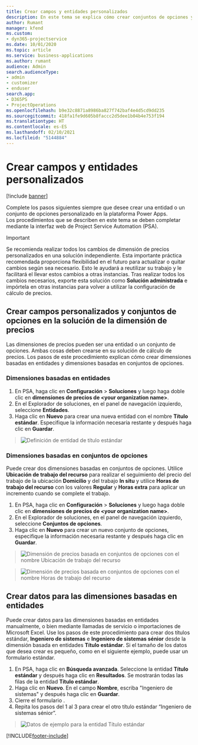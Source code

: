 ```yaml
---
title: Crear campos y entidades personalizados
description: En este tema se explica cómo crear conjuntos de opciones y entidades en su propia solución de la plataforma Power Apps.
author: Rumant
manager: kfend
ms.custom:
- dyn365-projectservice
ms.date: 10/01/2020
ms.topic: article
ms.service: business-applications
ms.author: rumant
audience: Admin
search.audienceType:
- admin
- customizer
- enduser
search.app:
- D365PS
- ProjectOperations
ms.openlocfilehash: b9e32c8871a8986ba827f742baf4e4d5cd9dd235
ms.sourcegitcommit: 418fa1fe9d605b8faccc2d5dee1b04b4e753f194
ms.translationtype: HT
ms.contentlocale: es-ES
ms.lasthandoff: 02/10/2021
ms.locfileid: "5144884"
---
```

# <a name="create-custom-fields-and-entities"></a>Crear campos y entidades personalizados 

[!include [banner](../includes/psa-now-project-operations.md)]

Complete los pasos siguientes siempre que desee crear una entidad o un conjunto de opciones personalizado en la plataforma Power Apps.  
Los procedimientos que se describen en este tema se deben completar mediante la interfaz web de Project Service Automation (PSA).

> [!IMPORTANT]
> Se recomienda realizar todos los cambios de dimensión de precios personalizados en una solución independiente. Esta importante práctica recomendada proporciona flexibilidad en el futuro para actualizar o quitar cambios según sea necesario. Esto le ayudará a reutilizar su trabajo y le facilitará el llevar estos cambios a otras instancias. Tras realizar todos los cambios necesarios, exporte esta solución como **Solución administrada** e impórtela en otras instancias para volver a utilizar la configuración de cálculo de precios.

  
## <a name="create-custom-fields-and-option-sets-in-the-pricing-dimension-solution"></a>Crear campos personalizados y conjuntos de opciones en la solución de la dimensión de precios

Las dimensiones de precios pueden ser una entidad o un conjunto de opciones. Ambas cosas deben crearse en su solución de cálculo de precios. Los pasos de este procedimiento explican cómo crear dimensiones basadas en entidades y dimensiones basadas en conjuntos de opciones.

### <a name="entity-based-dimensions"></a>Dimensiones basadas en entidades

1. En PSA, haga clic en **Configuración** > **Soluciones** y luego haga doble clic en **dimensiones de precios de \<your organization name>**.
2. En el Explorador de soluciones, en el panel de navegación izquierdo, seleccione **Entidades**.
3. Haga clic en **Nuevo** para crear una nueva entidad con el nombre **Título estándar**. Especifique la información necesaria restante y después haga clic en **Guardar**.

> ![Definición de entidad de título estándar](media/Standard-Title-entity-definition.png)


### <a name="option-set-based-dimensions"></a>Dimensiones basadas en conjuntos de opciones 
Puede crear dos dimensiones basadas en conjuntos de opciones. Utilice **Ubicación de trabajo del recurso** para realizar el seguimiento del precio del trabajo de la ubicación **Domicilio** y del trabajo **In situ** y utilice **Horas de trabajo del recurso** con los valores **Regular** y **Horas extra** para aplicar un incremento cuando se complete el trabajo.


1. En PSA, haga clic en **Configuración** > **Soluciones** y luego haga doble clic en **dimensiones de precios de \<your organization name>**. 
2. En el Explorador de soluciones, en el panel de navegación izquierdo, seleccione **Conjuntos de opciones**. 
3. Haga clic en **Nuevo** para crear un nuevo conjunto de opciones, especifique la información necesaria restante y después haga clic en **Guardar**.

> ![Dimensión de precios basada en conjuntos de opciones con el nombre Ubicación de trabajo del recurso ](media/Option-set-PD-called-Resource-Work-Location.png)

> ![Dimensión de precios basada en conjuntos de opciones con el nombre Horas de trabajo del recurso ](media/Option-set-PD-called-Resource-Work-Hours.PNG)


## <a name="create-data-for-entity-based-dimensions"></a>Crear datos para las dimensiones basadas en entidades

Puede crear datos para las dimensiones basadas en entidades manualmente, o bien mediante llamadas de servicio o importaciones de Microsoft Excel. Use los pasos de este procedimiento para crear dos títulos estándar, **Ingeniero de sistemas** e **Ingeniero de sistemas sénior** desde la dimensión basada en entidades **Título estándar**. Si el tamaño de los datos que desea crear es pequeño, como en el siguiente ejemplo, puede usar un formulario estándar.

1. En PSA, haga clic en **Búsqueda avanzada**. Seleccione la entidad **Título estándar** y después haga clic en **Resultados**. Se mostrarán todas las filas de la entidad **Título estándar**.
2. Haga clic en **Nuevo**. En el campo **Nombre**, escriba "Ingeniero de sistemas" y después haga clic en **Guardar**.
3. Cierre el formulario . 
4. Repita los pasos del 1 al 3 para crear el otro título estándar “Ingeniero de sistemas sénior”.

> ![Datos de ejemplo para la entidad Título estándar ](media/ST-data.png)




[!INCLUDE[footer-include](../includes/footer-banner.md)]